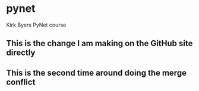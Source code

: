 # pynet
Kirk Byers PyNet course
## This is the change I am making on the GitHub site directly
## This is the second time around doing the merge conflict
